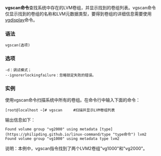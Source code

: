 **vgscan命令**查找系统中存在的LVM卷组，并显示找到的卷组列表。vgscan命令仅显示找到的卷组的名称和LVM元数据类型，要得到卷组的详细信息需要使用[vgdisplay](https://philipding.github.io/linux-command/vgdisplay "vgdisplay命令")命令。

### 语法  

```
vgscan(选项)
```

### 选项  

```
-d：调试模式；
--ignorerlockingfailure：忽略锁定失败的错误。
```

### 实例  

使用vgscan命令扫描系统中所有的卷组。在命令行中输入下面的命令：

```
[root@localhost ~]# vgscan     #扫描并显示LVM卷组列表
```

输出信息如下：

```
Found volume group "vg2000" using metadata [type](https://philipding.github.io/linux-command/type "type命令") lvm2  
Found volume group "vg1000" using metadata type lvm2 
```

说明：本例中，vgscan指令找到了两个LVM2卷组"vg1000"和"vg2000"。